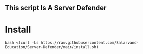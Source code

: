 ## This script Is A Server Defender

# Install

```bash <(curl -Ls https://raw.githubusercontent.com/Salarvand-Education/Server-Defender/main/install.sh)```
